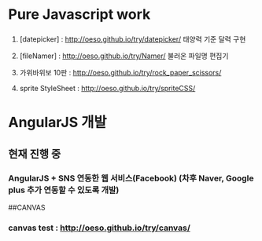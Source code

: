 # Pure Javascript work

###
1. [datepicker] : http://oeso.github.io/try/datepicker/
태양력 기준 달력 구현

2. [fileNamer] : http://oeso.github.io/try/Namer/
불러온 파일명 편집기

3. 가위바위보 10판 : http://oeso.github.io/try/rock_paper_scissors/  

4. sprite StyleSheet : http://oeso.github.io/try/spriteCSS/



# AngularJS 개발
## 현재 진행 중
### AngularJS + SNS 연동한 웹 서비스(Facebook) (차후 Naver, Google plus 추가 연동할 수 있도록 개발)




##CANVAS
### canvas test : http://oeso.github.io/try/canvas/



